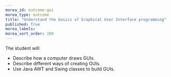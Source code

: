 ```yaml
---
morea_id: outcome-gui
morea_type: outcome
title: "Understand the basics of Graphical User Interface programming"
published: True
morea_labels:
morea_sort_order: 280
---
```


The student will:

* Describe how a computer draws GUIs.
* Describe different ways of creating GUIs.
* Use Java AWT and Swing classes to build GUIs.
